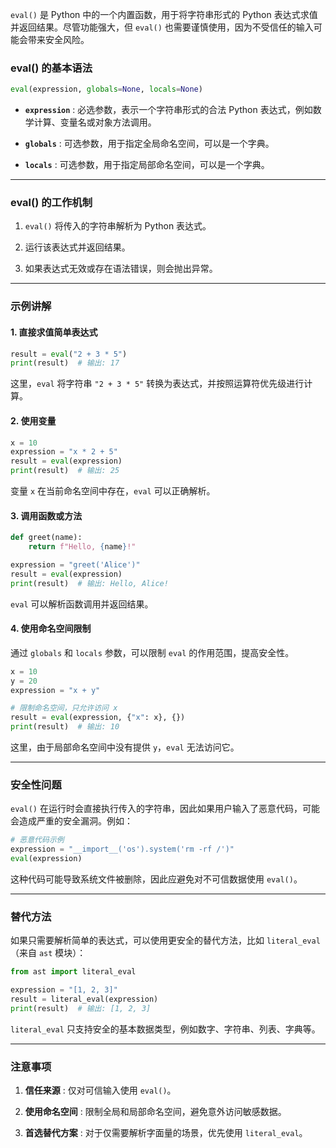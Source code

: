 `eval()` 是 Python 中的一个内置函数，用于将字符串形式的 Python 表达式求值并返回结果。尽管功能强大，但 `eval()` 也需要谨慎使用，因为不受信任的输入可能会带来安全风险。
### eval() 的基本语法 


```python
eval(expression, globals=None, locals=None)
```
 
- **`expression`** : 必选参数，表示一个字符串形式的合法 Python 表达式，例如数学计算、变量名或对象方法调用。
 
- **`globals`** : 可选参数，用于指定全局命名空间，可以是一个字典。
 
- **`locals`** : 可选参数，用于指定局部命名空间，可以是一个字典。


---


### eval() 的工作机制 
 
1. `eval()` 将传入的字符串解析为 Python 表达式。

2. 运行该表达式并返回结果。

3. 如果表达式无效或存在语法错误，则会抛出异常。


---


### 示例讲解 

#### 1. 直接求值简单表达式 


```python
result = eval("2 + 3 * 5")
print(result)  # 输出: 17
```
这里，`eval` 将字符串 `"2 + 3 * 5"` 转换为表达式，并按照运算符优先级进行计算。
#### 2. 使用变量 


```python
x = 10
expression = "x * 2 + 5"
result = eval(expression)
print(result)  # 输出: 25
```
变量 `x` 在当前命名空间中存在，`eval` 可以正确解析。
#### 3. 调用函数或方法 


```python
def greet(name):
    return f"Hello, {name}!"

expression = "greet('Alice')"
result = eval(expression)
print(result)  # 输出: Hello, Alice!
```
`eval` 可以解析函数调用并返回结果。
#### 4. 使用命名空间限制 
通过 `globals` 和 `locals` 参数，可以限制 `eval` 的作用范围，提高安全性。

```python
x = 10
y = 20
expression = "x + y"

# 限制命名空间，只允许访问 x
result = eval(expression, {"x": x}, {})
print(result)  # 输出: 10
```
这里，由于局部命名空间中没有提供 `y`，`eval` 无法访问它。

---


### 安全性问题 
`eval()` 在运行时会直接执行传入的字符串，因此如果用户输入了恶意代码，可能会造成严重的安全漏洞。例如：

```python
# 恶意代码示例
expression = "__import__('os').system('rm -rf /')"
eval(expression)
```
这种代码可能导致系统文件被删除，因此应避免对不可信数据使用 `eval()`。

---


### 替代方法 
如果只需要解析简单的表达式，可以使用更安全的替代方法，比如 `literal_eval`（来自 `ast` 模块）：

```python
from ast import literal_eval

expression = "[1, 2, 3]"
result = literal_eval(expression)
print(result)  # 输出: [1, 2, 3]
```
`literal_eval` 只支持安全的基本数据类型，例如数字、字符串、列表、字典等。

---


### 注意事项 
 
1. **信任来源** : 仅对可信输入使用 `eval()`。
 
2. **使用命名空间** : 限制全局和局部命名空间，避免意外访问敏感数据。
 
3. **首选替代方案** : 对于仅需要解析字面量的场景，优先使用 `literal_eval`。